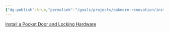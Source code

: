 ```yaml
---
{"dg-publish":true,"permalink":"/goals/projects/oakmore-renovation/install-pocket-door-in-sunroom/","tags":["oakmore-renovation-task"],"created":"Mar 01, 2024, 4:41 PM"}
---
```



[Install a Pocket Door and Locking Hardware](https://www.youtube.com/watch?v=OuzWLzPs_6c&list=PLIHuBaK6GcV6lGwU1c5EWI6qL3iP4czDJ)